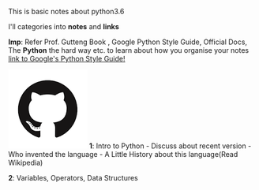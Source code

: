 This is basic notes about python3.6

I'll categories into **notes** and **links**

**Imp**: Refer Prof. Gutteng Book , Google Python Style Guide, Official Docs, The  **Python** the hard way etc. to learn about how you organise your notes
[link to Google's Python Style Guide!](https://github.com/google/styleguide/blob/gh-pages/pyguide.md)

![GitHub Logo](./download.png)
**1**: Intro to Python
    - Discuss about recent version 
    - Who invented the language
    - A Little History about this language(Read Wikipedia)

**2**: Variables, Operators, Data Structures


